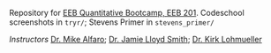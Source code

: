 Repository for [EEB Quantitative Bootcamp, EEB 201](http://michaelalfaro.github.io/eeb201/). Codeschool screenshots in `tryr/`; Stevens Primer in `stevens_primer/`


*Instructors*
  [Dr. Mike Alfaro](https://www.eeb.ucla.edu/indivfaculty.php?FacultyKey=10361); 
  [Dr. Jamie Lloyd Smith](https://www.eeb.ucla.edu/indivfaculty.php?FacultyKey=10440);
  [Dr. Kirk Lohmueller](https://www.eeb.ucla.edu/Faculty/Lohmueller/)
